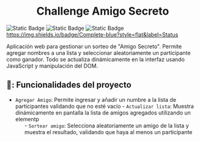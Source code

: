 <h1 align="center">Challenge Amigo Secreto</h1>

![Static Badge](https://img.shields.io/badge/HTML-black?style=for-the-badge&logo=HTML) ![Static Badge](https://img.shields.io/badge/css-blue?style=for-the-badge&logo=css) ![Static Badge](https://img.shields.io/badge/JavaScript-gray?style=for-the-badge&logo=JavaScript&color=96979B)
https://img.shields.io/badge/Complete-blue?style=flat&label=Status

Aplicación web para gestionar un sorteo de "Amigo Secreto". Permite agregar nombres a una lista y seleccionar aleatoriamente un participante como ganador. Todo se actualiza dinámicamente en la interfaz usando JavaScript y manipulación del DOM.

## 🔨: Funcionalidades del proyecto
- `Agregar Amigo`: Permite ingresar y añadir un numbre a la lista de participantes validando que no esté vacío - `Actualizar lista`: Muestra dinámicamente en pantalla la lista de amigos agregados utilizando un elementp <ul> - `Sortear amigo`: Selecciona aleatoriamente un amigo de la lista y muestra el resultado, validando que haya al menos un participante
